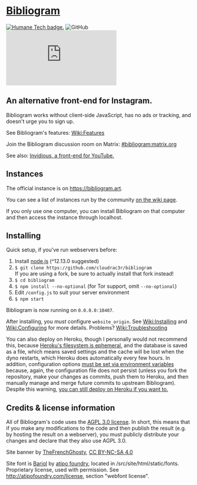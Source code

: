 # [Bibliogram](https://bibliogram.art)

[![Humane Tech badge.](https://raw.githubusercontent.com/cloudrac3r/bibliogram/master/art/humane-tech-badge.svg?sanitize=true)](https://github.com/humanetech-community/awesome-humane-tech#readme) ![GitHub](https://img.shields.io/github/license/cloudrac3r/bibliogram) [![Discussion on Matrix.](https://img.shields.io/matrix/bibliogram:matrix.org?label=%23bibliogram&logo=matrix)](https://matrix.to/#/#bibliogram:matrix.org)

## An alternative front-end for Instagram.

Bibliogram works without client-side JavaScript, has no ads or tracking, and doesn't urge you to sign up.

See Bibliogram's features: [Wiki:Features](https://github.com/cloudrac3r/bibliogram/wiki/Features)

Join the Bibliogram discussion room on Matrix: [#bibliogram:matrix.org](https://matrix.to/#/#bibliogram:matrix.org)

See also: [Invidious, a front-end for YouTube.](https://github.com/omarroth/invidious)

## Instances

The official instance is on https://bibliogram.art.

You can see a list of instances run by the community [on the wiki page](https://github.com/cloudrac3r/bibliogram/wiki/Instances).

If you only use one computer, you can install Bibliogram on that computer and then access the instance through localhost.

## Installing

Quick setup, if you've run webservers before:

1. Install [node.js](https://nodejs.org/en/) (^12.13.0 suggested)
1. `$ git clone https://github.com/cloudrac3r/bibliogram`  
If you are using a fork, be sure to actually install that fork instead!
1. `$ cd bibliogram`
1. `$ npm install --no-optional` (for Tor support, omit `--no-optional`)
1. Edit `/config.js` to suit your server environment
1. `$ npm start`

Bibliogram is now running on `0.0.0.0:10407`.

After installing, you _must_ configure `website_origin`. See [Wiki:Installing](https://github.com/cloudrac3r/bibliogram/wiki/Installing) and [Wiki:Configuring](https://github.com/cloudrac3r/bibliogram/wiki/Configuring) for more details. Problems? [Wiki:Troubleshooting](https://github.com/cloudrac3r/bibliogram/wiki/Troubleshooting)

You can also deploy on Heroku, though I personally would not recommend this, because [Heroku's filesystem is ephemeral,](https://devcenter.heroku.com/articles/active-storage-on-heroku#ephemeral-disk) and the database is saved as a file, which means saved settings and the cache will be lost when the dyno restarts, which Heroku does automatically every few hours. In addition, configuration options [must be set via environment variables](https://github.com/cloudrac3r/bibliogram/wiki/Environment-variables) because, again, the configuration file does not persist (unless you fork the repository, make your changes as commits, push them to Heroku, and then manually manage and merge future commits to upstream Bibliogram). Despite this warning, [you can still deploy on Heroku if you want to.](https://heroku.com/deploy?template=https://github.com/cloudrac3r/bibliogram)

## Credits & license information

All of Bibliogram's code uses the [AGPL 3.0 license](https://choosealicense.com/licenses/agpl-3.0/). In short, this means that if you make any modifications to the code and then publish the result (e.g. by hosting the result on a webserver), you must publicly distribute your changes and declare that they also use AGPL 3.0.

Site banner by [TheFrenchGhosty](https://github.com/TheFrenchGhosty), [CC BY-NC-SA 4.0](https://creativecommons.org/licenses/by-nc-sa/4.0/)

Site font is [Bariol](http://atipofoundry.com/fonts/bariol) by [atipo foundry](http://atipofoundry.com/), located in /src/site/html/static/fonts. Proprietary license, used with permission. See http://atipofoundry.com/license, section "webfont license".
